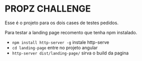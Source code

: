 # PROPZ CHALLENGE

Esse é o projeto para os dois cases de testes pedidos.

Para testar a landing page recomento que tenha npm instalado.

- `npm install http-server -g` instale http-serve
- `cd landing-page` entre no projeto angular
- `http-server dist/landing-page/` sirva o build da pagina
